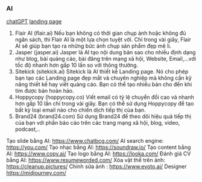### AI
[chatGPT](https://chat.openai.com/chat)
[landing page](https://www.sitekick.ai/)


1. Flair AI (flair.ai)
Nếu bạn không có thời gian chụp ảnh hoặc không đủ ngân sách, thì Flair AI là một lựa chọn tuyệt vời. Chỉ trong vài giây, Flair AI sẽ giúp bạn tạo ra những bức ảnh chụp sản phẩm đẹp mê li.
2. Jasper (jasper.ai)
Jasper là AI tạo nội dung bản sao cho nhiều định dạng như blog, bài quảng cáo, bài đăng trên mạng xã hội, Website, Email,...với tốc độ nhanh hơn gấp 10 lần so với thông thường.
3. Sitekick (sitekick.ai)
Sitekick là AI thiết kế Landing page. Nó cho phép bạn tạo các Landing page đẹp mắt và chuyên nghiệp mà không cần kỹ năng thiết kế hay viết quảng cáo. Bạn có thể tạo nhiều bản cho đến khi tìm được bản hoàn hảo.
4. Hoppycopy (hoppycopy.co)
Viết email có tỷ lệ chuyển đổi cao và nhanh hơn gấp 10 lần chỉ trong vài giây. Bạn có thể sử dụng Hoppycopy để tạo bất kỳ loại email nào cho chiến dịch tiếp thị của bạn.
5. Brand24 (brand24.com)
Sử dụng Brand24 để theo dõi hiệu quả tiếp thị của bạn với phần báo cáo trên các trang mạng xã hội, blog, video, podcast,..



Tạo slide bằng AI: https://www.chatbcg.com/
AI search engine: https://you.com/
Tạo nhạc bằng AI: https://soundraw.io/
Tạo content bằng AI: https://www.copy.ai/
Tạo logo bằng AI: https://looka.com/
Đánh giá CV bằng AI: https://www.resumeworded.com/
Xóa vật thể trên ảnh: https://cleanup.pictures/
Chỉnh sửa ảnh : https://www.evoto.ai/
Designer https://midjourney.com/
